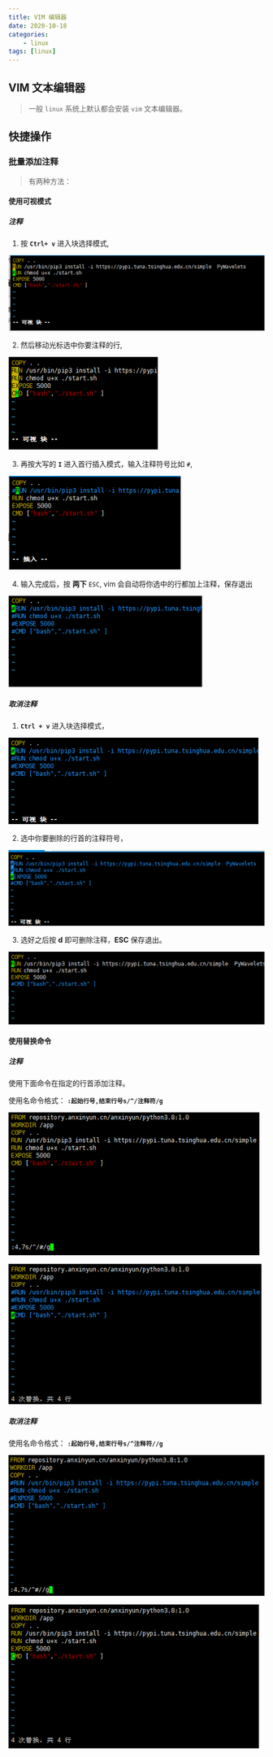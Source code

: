 ```yaml
---
title: VIM 编辑器
date: 2020-10-18
categories: 
    - linux
tags: [linux]
---
```



## VIM 文本编辑器
> 一般 `linux` 系统上默认都会安装 `vim` 文本编辑器。



## 快捷操作

### 批量添加注释

> 有两种方法：

#### 使用可视模式

##### 注释

1. 按 **`Ctrl+ v`** 进入块选择模式,

 ![](https://raw.githubusercontent.com/vinloong/imgchr/main/notes/img/202201191058873.png)


2. 然后移动光标选中你要注释的行,

 ![](https://raw.githubusercontent.com/vinloong/imgchr/main/notes/img/202201191059608.png)


3. 再按大写的 **`I`** 进入首行插入模式，输入注释符号比如 `#`,

 ![](https://raw.githubusercontent.com/vinloong/imgchr/main/notes/img/202201191059940.png)


4. 输入完成后，按 **两下** `ESC`, vim 会自动将你选中的行都加上注释，保存退出

 ![](https://raw.githubusercontent.com/vinloong/imgchr/main/notes/img/202201191059429.png)


##### 取消注释

1. **`Ctrl + v`** 进入块选择模式，

 ![](https://raw.githubusercontent.com/vinloong/imgchr/main/notes/img/202201191100130.png)

2. 选中你要删除的行首的注释符号，

 ![](https://raw.githubusercontent.com/vinloong/imgchr/main/notes/img/202201191100634.png)

3. 选好之后按 **d** 即可删除注释，**ESC** 保存退出。

 ![](https://raw.githubusercontent.com/vinloong/imgchr/main/notes/img/202201191100231.png)



#### 使用替换命令

##### 注释

使用下面命令在指定的行首添加注释。

使用名命令格式： **`:起始行号,结束行号s/^/注释符/g`**

 ![](https://raw.githubusercontent.com/vinloong/imgchr/main/notes/img/202201191101730.png)



 ![](https://raw.githubusercontent.com/vinloong/imgchr/main/notes/img/202201191101021.png)

##### 取消注释

使用名命令格式： **`:起始行号,结束行号s/^注释符//g`**

 ![](https://raw.githubusercontent.com/vinloong/imgchr/main/notes/img/202201191101890.png)

 ![](https://raw.githubusercontent.com/vinloong/imgchr/main/notes/img/202201191101210.png)

 
